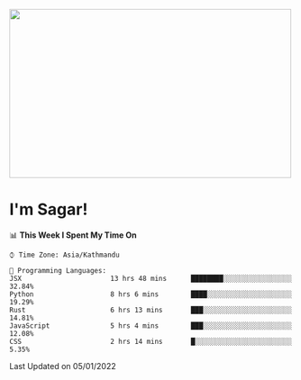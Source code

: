
<img src="https://media.giphy.com/media/3ornk57KwDXf81rjWM/giphy.gif" width="500" height="300" frameBorder="0" class="giphy-embed" allowFullScreen></img>

#   I'm Sagar!

<!--START_SECTION:waka-->
📊 **This Week I Spent My Time On** 

```text
⌚︎ Time Zone: Asia/Kathmandu

💬 Programming Languages: 
JSX                      13 hrs 48 mins      ████████░░░░░░░░░░░░░░░░░   32.84% 
Python                   8 hrs 6 mins        ████░░░░░░░░░░░░░░░░░░░░░   19.29% 
Rust                     6 hrs 13 mins       ███░░░░░░░░░░░░░░░░░░░░░░   14.81% 
JavaScript               5 hrs 4 mins        ███░░░░░░░░░░░░░░░░░░░░░░   12.08% 
CSS                      2 hrs 14 mins       █░░░░░░░░░░░░░░░░░░░░░░░░   5.35%

```


 Last Updated on 05/01/2022
<!--END_SECTION:waka-->
